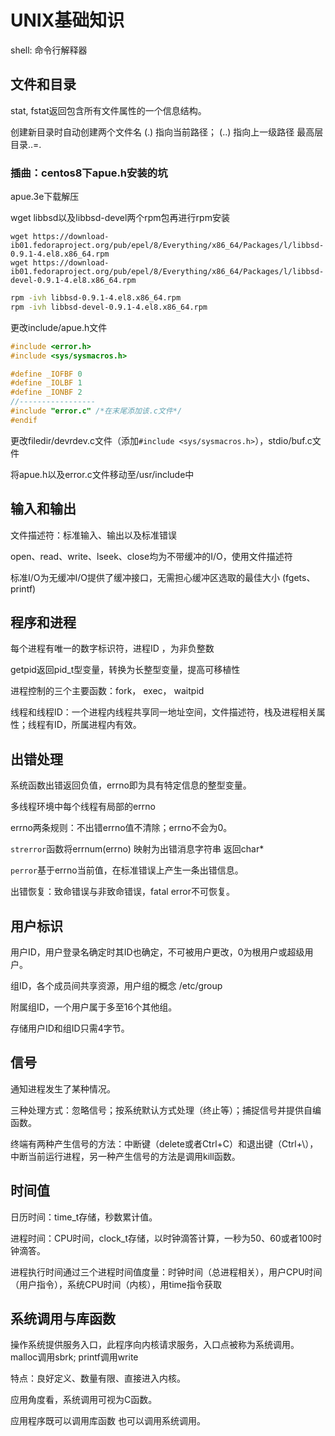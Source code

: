 # UNIX基础知识

shell: 命令行解释器

## 文件和目录

stat, fstat返回包含所有文件属性的一个信息结构。

创建新目录时自动创建两个文件名 (.) 指向当前路径； (..) 指向上一级路径 最高层目录..=.

### 插曲：centos8下apue.h安装的坑

apue.3e下载解压

wget libbsd以及libbsd-devel两个rpm包再进行rpm安装

```shell
wget https://download-ib01.fedoraproject.org/pub/epel/8/Everything/x86_64/Packages/l/libbsd-0.9.1-4.el8.x86_64.rpm
wget https://download-ib01.fedoraproject.org/pub/epel/8/Everything/x86_64/Packages/l/libbsd-devel-0.9.1-4.el8.x86_64.rpm
```

```bash
rpm -ivh libbsd-0.9.1-4.el8.x86_64.rpm
rpm -ivh libbsd-devel-0.9.1-4.el8.x86_64.rpm
```

更改include/apue.h文件

```c
#include <error.h>
#include <sys/sysmacros.h>

#define _IOFBF 0
#define _IOLBF 1
#define _IONBF 2
//-----------------
#include "error.c" /*在末尾添加该.c文件*/
#endif
```

更改filedir/devrdev.c文件（添加`#include <sys/sysmacros.h>`），stdio/buf.c文件

将apue.h以及error.c文件移动至/usr/include中

## 输入和输出

文件描述符：标准输入、输出以及标准错误

open、read、write、lseek、close均为不带缓冲的I/O，使用文件描述符

标准I/O为无缓冲I/O提供了缓冲接口，无需担心缓冲区选取的最佳大小 (fgets、printf)

## 程序和进程

每个进程有唯一的数字标识符，进程ID ，为非负整数

getpid返回pid_t型变量，转换为长整型变量，提高可移植性

进程控制的三个主要函数：fork， exec， waitpid

线程和线程ID：一个进程内线程共享同一地址空间，文件描述符，栈及进程相关属性；线程有ID，所属进程内有效。

## 出错处理

系统函数出错返回负值，errno即为具有特定信息的整型变量。

多线程环境中每个线程有局部的errno

errno两条规则：不出错errno值不清除；errno不会为0。

`strerror`函数将errnum(errno) 映射为出错消息字符串 返回char*

`perror`基于errno当前值，在标准错误上产生一条出错信息。

出错恢复：致命错误与非致命错误，fatal error不可恢复。

## 用户标识

用户ID，用户登录名确定时其ID也确定，不可被用户更改，0为根用户或超级用户。

组ID，各个成员间共享资源，用户组的概念 /etc/group

附属组ID，一个用户属于多至16个其他组。

存储用户ID和组ID只需4字节。

## 信号

通知进程发生了某种情况。

三种处理方式：忽略信号；按系统默认方式处理（终止等）；捕捉信号并提供自编函数。

终端有两种产生信号的方法：中断键（delete或者Ctrl+C）和退出键（Ctrl+\），中断当前运行进程，另一种产生信号的方法是调用kill函数。

## 时间值

日历时间：time_t存储，秒数累计值。

进程时间：CPU时间，clock_t存储，以时钟滴答计算，一秒为50、60或者100时钟滴答。

进程执行时间通过三个进程时间值度量：时钟时间（总进程相关），用户CPU时间（用户指令），系统CPU时间（内核），用time指令获取

## 系统调用与库函数

操作系统提供服务入口，此程序向内核请求服务，入口点被称为系统调用。malloc调用sbrk; printf调用write

特点：良好定义、数量有限、直接进入内核。 

应用角度看，系统调用可视为C函数。

应用程序既可以调用库函数 也可以调用系统调用。
